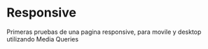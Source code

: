 # Responsive
Primeras pruebas de una pagina responsive, para movile y desktop utilizando Media Queries
